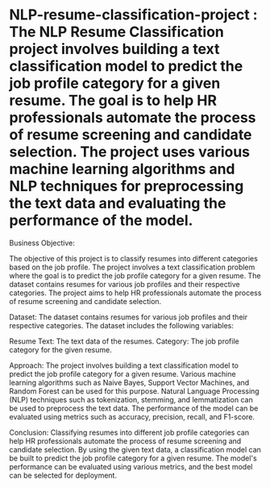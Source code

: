# NLP-resume-classification-project  : The NLP Resume Classification project involves building a text classification model to predict the job profile category for a given resume. The goal is to help HR professionals automate the process of resume screening and candidate selection. The project uses various machine learning algorithms and NLP techniques for preprocessing the text data and evaluating the performance of the model.

Business Objective:

The objective of this project is to classify resumes into different categories based on the job profile. The project involves a text classification problem where the goal is to predict the job profile category for a given resume. The dataset contains resumes for various job profiles and their respective categories. The project aims to help HR professionals automate the process of resume screening and candidate selection.

Dataset: The dataset contains resumes for various job profiles and their respective categories. The dataset includes the following variables:

Resume Text: The text data of the resumes.
Category: The job profile category for the given resume.

Approach: The project involves building a text classification model to predict the job profile category for a given resume. Various machine learning algorithms such as Naive Bayes, Support Vector Machines, and Random Forest can be used for this purpose. Natural Language Processing (NLP) techniques such as tokenization, stemming, and lemmatization can be used to preprocess the text data. The performance of the model can be evaluated using metrics such as accuracy, precision, recall, and F1-score.

Conclusion: Classifying resumes into different job profile categories can help HR professionals automate the process of resume screening and candidate selection. By using the given text data, a classification model can be built to predict the job profile category for a given resume. The model's performance can be evaluated using various metrics, and the best model can be selected for deployment.

